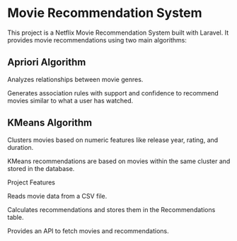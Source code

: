# Movie Recommendation System

This project is a Netflix Movie Recommendation System built with Laravel.
It provides movie recommendations using two main algorithms:

## Apriori Algorithm

Analyzes relationships between movie genres.

Generates association rules with support and confidence to recommend movies similar to what a user has watched.

## KMeans Algorithm

Clusters movies based on numeric features like release year, rating, and duration.

KMeans recommendations are based on movies within the same cluster and stored in the database.

Project Features

Reads movie data from a CSV file.

Calculates recommendations and stores them in the Recommendations table.

Provides an API to fetch movies and recommendations.
